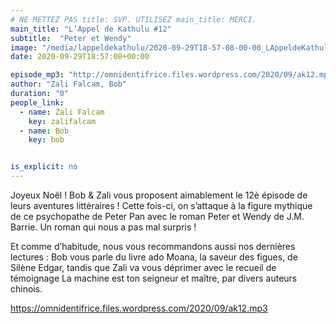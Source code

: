 ```yaml
---
# NE METTEZ PAS title: SVP. UTILISEZ main_title: MERCI.
main_title: "L’Appel de Kathulu #12"
subtitle:  "Peter et Wendy"
image: "/media/lappeldekathulu/2020-09-29T18-57-08-00-00_LAppeldeKathulu12.jpg"
date: 2020-09-29T18:57:08+00:00

episode_mp3: "http://omnidentifrice.files.wordpress.com/2020/09/ak12.mp3"
author: "Zali Falcam, Bob"
duration: "0"
people_link: 
  - name: Zali Falcam
    key: zalifalcam
  - name: Bob
    key: bob


is_explicit: no
---
```


<PodcastHeader/>

<!-- ECRIRE LA DESCRIPTION DE L'EPISODE SOUS CETTE LIGNE -->

<p>Joyeux Noël ! Bob &amp; Zali vous proposent aimablement le 12è épisode de leurs aventures littéraires ! Cette fois-ci, on s’attaque à la figure mythique de ce psychopathe de Peter Pan avec le roman Peter et Wendy&nbsp;de J.M. Barrie. Un roman qui nous a pas mal surpris !</p>



<p>Et comme d’habitude, nous vous recommandons aussi nos dernières lectures : Bob vous parle du livre ado Moana, la saveur des figues, de Silène Edgar, tandis que Zali va vous déprimer avec le recueil de témoignage&nbsp;La machine est ton seigneur et maître, par divers auteurs chinois.</p>



 
<a href="https://omnidentifrice.files.wordpress.com/2020/09/ak12.mp3" rel="nofollow">https://omnidentifrice.files.wordpress.com/2020/09/ak12.mp3</a>
 


